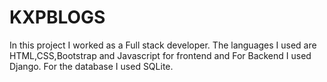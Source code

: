 # KXPBLOGS
In this project I worked as a Full stack developer. The languages I used are HTML,CSS,Bootstrap and Javascript for frontend and For Backend I used Django. For the database I used SQLite.

